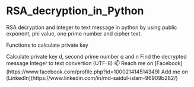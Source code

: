 # RSA_decryption_in_Python
RSA decryption and integer to text message in python by using public exponent, phi value, one prime number and cipher text.
<p>Functions to calculate private key</p>
Calculate private key d, second prime number q and n
Find the decrypted message
Integer to text convertion (UTF-8)
📫 Reach me on [Facebook](https://www.facebook.com/profile.php?id=100021414514349)
Add me on [LinkedIn](https://www.linkedin.com/in/md-saidul-islam-96909b282/)
